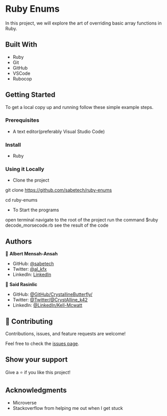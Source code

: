 # Ruby Enums

In this project, we will explore the art of overriding basic array functions in Ruby.

## Built With

- Ruby
- Git
- GitHub
- VSCode
- Rubocop

## Getting Started

To get a local copy up and running follow these simple example steps.

### Prerequisites

- A text editor(preferably Visual Studio Code)

### Install

- Ruby

### Using it Locally

- Clone the project

git clone https://github.com/sabetech/ruby-enums

cd ruby-enums

- To Start the programs

open terminal
navigate to the root of the project
run the command $ruby decode_morsecode.rb
see the result of the code


## Authors


👤 **Albert Mensah-Ansah**

- GitHub: [@sabetech](https://github.com/sabetech)
- Twitter: [@al_kfx](https://twitter.com/al_kfx)
- LinkedIn: [LinkedIn](https://www.linkedin.com/in/albert-mensahansah)

👤 **Said Rasinlic**

- GitHub: [@GitHub/CrystallineButterfly/](https://github.com/CrystallineButterfly/)
- Twitter: [@Twitter/@CrystAlline_k42](https://twitter.com/@CrystAlline_k42)
- LinkedIn: [@LinkedIn/Kell-Mcwatt](https://www.linkedin.com/in/Kell-Mcwatt)


## 🤝 Contributing

Contributions, issues, and feature requests are welcome!

Feel free to check the [issues page](../../issues/).

## Show your support

Give a ⭐️ if you like this project!

## Acknowledgments

- Microverse 
- Stackoverflow from helping me out when I get stuck
